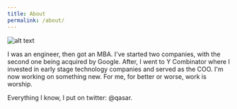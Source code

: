 ```yaml
---
title: About
permalink: /about/
---
```


![alt text](https://fortunedotcom.files.wordpress.com/2015/08/dscf3406.jpg?w=840&h=485&crop=1 "Logo Title Text 1")

I was an engineer, then got an MBA. I've started two companies, with the second one being acquired by Google. After, I went to Y Combinator where I invested in early stage technology companies and served as the COO. I'm now working on something new. For me, for better or worse, work is worship. 

Everything I know, I put on twitter: @qasar. 



